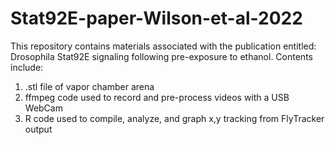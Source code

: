 # Stat92E-paper-Wilson-et-al-2022
This repository contains materials associated with the publication entitled: Drosophila Stat92E signaling following pre-exposure to ethanol.
Contents include:
  1) .stl file of vapor chamber arena
  2) ffmpeg code used to record and pre-process videos with a USB WebCam
  3) R code used to compile, analyze, and graph x,y tracking from FlyTracker output

